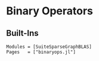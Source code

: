 # Binary Operators

## Built-Ins

```@autodocs
Modules = [SuiteSparseGraphBLAS]
Pages   = ["binaryops.jl"]
```